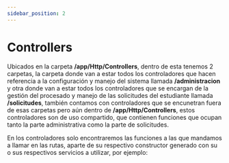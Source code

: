 ```yaml
---
sidebar_position: 2
---
```


# Controllers

Ubicados en la carpeta **/app/Http/Controllers**,  dentro de esta tenemos 2 carpetas, la carpeta donde van a estar todos los controladores que hacen referencia a la configuración y manejo del sistema llamada **/administracion** y otra donde van a estar todos los controladores que se encargan de la gestión del procesado y manejo de las solicitudes del estudiante llamada **/solicitudes**, también contamos con controladores que se encunetran fuera de esas carpetas pero aún dentro de **/app/Http/Controllers**, estos controladores son de uso compartido, que contienen funciones que ocupan tanto la parte administrativa como la parte de solicitudes.

En los controladores solo encontraremos las funciones a las que mandamos a llamar en las rutas, aparte de su respectivo constructor generado con su o sus respectivos servicios a utilizar, por ejemplo:
